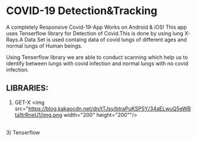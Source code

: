 # COVID-19 Detection&Tracking

A completely Responsive Covid-19-App Works on Android & iOS!
This app uses Tenserflow library for Detection of Covid.This is done by 
using lung X-Rays.A Data Set is used containg data of covid lungs of different ages and 
normal lungs of Human beings.

Using Tenserflow library we are able to conduct scanning which help us to identify 
between lungs with covid infection and normal lungs with no covid infection.

## LIBRARIES:
1) GET-X
<img src="https://blog.kakaocdn.net/dn/tTJsy/btraPuKSP5Y/34aELwuQ5eWBta1trRneU1/img.png width="200" height="200""/>
<br>
3) Tenserflow


